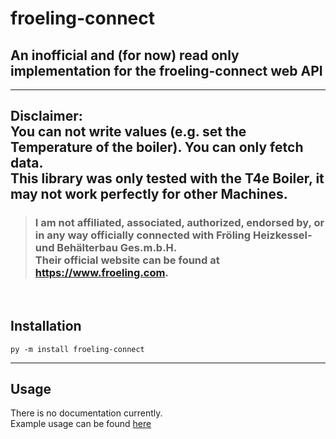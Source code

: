 # froeling-connect
## An inofficial and (for now) read only implementation for the froeling-connect web API

------------------
**Disclaimer:**  
You can not write values (e.g. set the Temperature of the boiler). You can only fetch data.  
This library was only tested with the T4e Boiler, it may not work perfectly for other Machines.  
------------------

>### I am not affiliated, associated, authorized, endorsed by, or in any way officially connected with Fröling Heizkessel- und Behälterbau Ges.m.b.H. <br>Their official website can be found at https://www.froeling.com.
<br>

## Installation

```py -m install froeling-connect```

------------------
## Usage
There is no documentation currently.  
Example usage can be found [here](example.py)